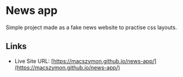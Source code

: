 # News app
Simple project made as a fake news website to practise css layouts.

## Links
- Live Site URL: [https://macszymon.github.io/news-app/](https://macszymon.github.io/news-app/)
